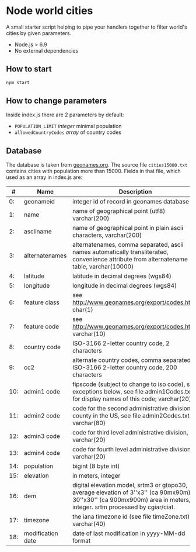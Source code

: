 # Node world cities
A small starter script helping to pipe your handlers together to filter world's cities by given parameters.

* Node.js > 6.9
* No external dependencies

## How to start
```bash
npm start
```

## How to change parameters
Inside index.js there are 2 parameters by default:

* `POPULATION_LIMIT` _integer_ minimal population
* `allowedCountryCodes` _array_ of country codes

## Database
The database is taken from [geonames.org](http://www.geonames.org).
The source file `cities15000.txt` contains cities with population more than 15000.
Fields in that file, which used as an array in index.js are:

| #   | Name              | Description                               |
|-----|-------------------|-------------------------------------------|
| 0:  | geonameid         | integer id of record in geonames database |
| 1:  | name              | name of geographical point (utf8) varchar(200) |
| 2:  | asciiname         | name of geographical point in plain ascii characters, varchar(200) |
| 3:  | alternatenames    | alternatenames, comma separated, ascii names automatically transliterated, convenience attribute from alternatename table, varchar(10000) |
| 4:  | latitude          | latitude in decimal degrees (wgs84) |
| 5:  | longitude         | longitude in decimal degrees (wgs84) |
| 6:  | feature class     | see http://www.geonames.org/export/codes.html, char(1) |
| 7:  | feature code      | see http://www.geonames.org/export/codes.html, varchar(10) |
| 8:  | country code      | ISO-3166 2-letter country code, 2 characters |
| 9:  | cc2               | alternate country codes, comma separated, ISO-3166 2-letter country code, 200 characters |
| 10: | admin1 code       | fipscode (subject to change to iso code), see exceptions below, see file admin1Codes.txt for display names of this code; varchar(20) |
| 11: | admin2 code       | code for the second administrative division, a county in the US, see file admin2Codes.txt; varchar(80) |
| 12: | admin3 code       | code for third level administrative division, varchar(20) |
| 13: | admin4 code       | code for fourth level administrative division, varchar(20) |
| 14: | population        | bigint (8 byte int) |
| 15: | elevation         | in meters, integer |
| 16: | dem               | digital elevation model, srtm3 or gtopo30, average elevation of 3''x3'' (ca 90mx90m) or 30''x30'' (ca 900mx900m) area in meters, integer. srtm processed by cgiar/ciat. |
| 17: | timezone          | the iana timezone id (see file timeZone.txt) varchar(40) |
| 18: | modification date | date of last modification in yyyy-MM-dd format |